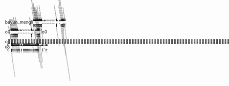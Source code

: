 bayun_mengli ًًًًًًًًًًًًٌٌٌٌٌٌٌٌٌٌٌٌٍٍٍٍٍٍِِِِِِِِِِِِِِِِِِِِِِِِّّّّّّّّّّّّّّّّّّْْْْْْٟٖٜٟٖٜٖٟٜٜٟٖٜٟٖٜٖٟٜٜٟٖٜٟٖٜٖٟٜٜٟٖٜٟٖٜٖٟٜٜٟٖٜٟٖٜٖٟٜٜٟٖٜٟٖٜٖٟٜٜٛٚٔٛٔٛٔٗٝٗٛٞٗٗٚٞٛٚٔٛٔٛٔٗٝٗٛٞٗٗٚٞٛٚٔٛٔٛٔٗٝٗٛٞٗٗٚٞٛٚٔٛٔٛٔٗٝٗٛٞٗٗٚٞٛٚٔٛٔٛٔٗٝٗٛٞٗٗٚٞٛٚٔٛٔٛٔٗٝٗٛٞٗٗٚٞ ًًًًًًًًًًًًًًًًًًًًًًًًٌٌٌٌٌٌٌٌٌٌٌٌٌٌٌٌٌٌٌٌٌٌٌٌٍٍٍٍٍٍٍٍٍٍٍٍِِِِِِِِِِِِِِِِِِِِِِِِِِِِِِِِِِِِِِِِِِِِِِِِّّّّّّّّّّّّّّّّّّّّّّّّّّّّّّّّّّّّْْْْْْْْْْْْٟٖٜٟٖٜٖٟٜٜٟٖٜٟٖٜٖٟٜٜٟٖٜٟٖٜٖٟٜٜٟٖٜٟٖٜٖٟٜٜٟٖٜٟٖٜٖٟٜٜٟٖٜٟٖٜٖٟٜٜٟٖٜٟٖٜٖٟٜٜٟٖٜٟٖٜٖٟٜٜٟٖٜٟٖٜٖٟٜٜٟٖٜٟٖٜٖٟٜٜٟٖٜٟٖٜٖٟٜٜٟٖٜٟٖٜٖٟٜٜٛٚٔٛٔٛٔٗٝٗٛٞٗٗٚٞٛٚٔٛٔٛٔٗٝٗٛٞٗٗٚٞٛٚٔٛٔٛٔٗٝٗٛٞٗٗٚٞٛٚٔٛٔٛٔٗٝٗٛٞٗٗٚٞٛٚٔٛٔٛٔٗٝٗٛٞٗٗٚٞٛٚٔٛٔٛٔٗٝٗٛٞٗٗٚٞٛٚٔٛٔٛٔٗٝٗٛٞٗٗٚٞٛٚٔٛٔٛٔٗٝٗٛٞٗٗٚٞٛٚٔٛٔٛٔٗٝٗٛٞٗٗٚٞٛٚٔٛٔٛٔٗٝٗٛٞٗٗٚٞٛٚٔٛٔٛٔٗٝٗٛٞٗٗٚٞٛٚٔٛٔٛٔٗٝٗٛٞٗٗٚٞۖۖۜ ًًًًًًًًًًًًًًًًٌٌٌٌٌٌٌٌٌٌٌٌٌٌٌٌٍٍٍٍٍٍٍٍِِِِِِِِِِِِِِِِِِِِِِِِِِِِِِِِّّّّّّّّّّّّّّّّّّّّّّّّْْْْْْْْٟٖٜٟٖٜٖٟٜٜٟٖٜٟٖٜٖٟٜٜٟٖٜٟٖٜٖٟٜٜٟٖٜٟٖٜٖٟٜٜٟٖٜٟٖٜٖٟٜٜٟٖٜٟٖٜٖٟٜٜٟٖٜٟٖٜٖٟٜٜٟٖٜٟٖٜٖٟٜٜٛٚٔٛٔٛٔٗٝٗٛٞٗٗٚٞٛٚٔٛٔٛٔٗٝٗٛٞٗٗٚٞٛٚٔٛٔٛٔٗٝٗٛٞٗٗٚٞٛٚٔٛٔٛٔٗٝٗٛٞٗٗٚٞٛٚٔٛٔٛٔٗٝٗٛٞٗٗٚٞٛٚٔٛٔٛٔٗٝٗٛٞٗٗٚٞٛٚٔٛٔٛٔٗٝٗٛٞٗٗٚٞٛٚٔٛٔٛٔٗٝٗٛٞٗٗٚٞۖۖۜ ًًًًًًًًًًًًٌٌٌٌٌٌٌٌٌٌٌٌٍٍٍٍٍٍِِِِِِِِِِِِِِِِِِِِِِِِّّّّّّّّّّّّّّّّّّْْْْْْٟٖٜٟٖٜٖٟٜٜٟٖٜٟٖٜٖٟٜٜٟٖٜٟٖٜٖٟٜٜٟٖٜٟٖٜٖٟٜٜٟٖٜٟٖٜٖٟٜٜٟٖٜٟٖٜٖٟٜٜٛٚٔٛٔٛٔٗٝٗٛٞٗٗٚٞٛٚٔٛٔٛٔٗٝٗٛٞٗٗٚٞٛٚٔٛٔٛٔٗٝٗٛٞٗٗٚٞٛٚٔٛٔٛٔٗٝٗٛٞٗٗٚٞٛٚٔٛٔٛٔٗٝٗٛٞٗٗٚٞٛٚٔٛٔٛٔٗٝٗٛٞٗٗٚٞۖۖۜ ًًًًًًًًًًٌٌٌٌٌٌٌٌٌٌٍٍٍٍٍِِِِِِِِِِِِِِِِِِِِّّّّّّّّّّّّّّّْْْْْٟٖٜٟٖٜٖٟٜٜٟٖٜٟٖٜٖٟٜٜٟٖٜٟٖٜٖٟٜٜٟٖٜٟٖٜٖٟٜٜٟٖٜٟٖٜٖٟٜٜٛٚٔٛٔٛٔٗٝٗٛٞٗٗٚٞٛٚٔٛٔٛٔٗٝٗٛٞٗٗٚٞٛٚٔٛٔٛٔٗٝٗٛٞٗٗٚٞٛٚٔٛٔٛٔٗٝٗٛٞٗٗٚٞٛٚٔٛٔٛٔٗٝٗٛٞٗٗٚٞۖۖۜ ًًًًًًًًًًًًًًٌٌٌٌٌٌٌٌٌٌٌٌٌٌٍٍٍٍٍٍٍِِِِِِِِِِِِِِِِِِِِِِِِِِِِّّّّّّّّّّّّّّّّّّّّّْْْْْْْٟٖٜٟٖٜٖٟٜٜٟٖٜٟٖٜٖٟٜٜٟٖٜٟٖٜٖٟٜٜٟٖٜٟٖٜٖٟٜٜٟٖٜٟٖٜٖٟٜٜٟٖٜٟٖٜٖٟٜٜٟٖٜٟٖٜٖٟٜٜٛٚٔٛٔٛٔٗٝٗٛٞٗٗٚٞٛٚٔٛٔٛٔٗٝٗٛٞٗٗٚٞٛٚٔٛٔٛٔٗٝٗٛٞٗٗٚٞٛٚٔٛٔٛٔٗٝٗٛٞٗٗٚٞٛٚٔٛٔٛٔٗٝٗٛٞٗٗٚٞٛٚٔٛٔٛٔٗٝٗٛٞٗٗٚٞٛٚٔٛٔٛٔٗٝٗٛٞٗٗٚٞۖۖۜ ًًًًًًٌٌٌٌٌٌٍٍٍِِِِِِِِِِِِّّّّّّّّّْْْٟٖٜٟٖٜٖٟٜٜٟٖٜٟٖٜٖٟٜٜٟٖٜٟٖٜٖٟٜٜٛٚٔٛٔٛٔٗٝٗٛٞٗٗٚٞٛٚٔٛٔٛٔٗٝٗٛٞٗٗٚٞٛٚٔٛٔٛٔٗٝٗٛٞٗٗٚٞۖۖۜ ًًًًًًًًًًًًًًٌٌٌٌٌٌٌٌٌٌٌٌٌٌٍٍٍٍٍٍٍِِِِِِِِِِِِِِِِِِِِِِِِِِِِّّّّّّّّّّّّّّّّّّّّّْْْْْْْٟٖٜٟٖٜٖٟٜٜٟٖٜٟٖٜٖٟٜٜٟٖٜٟٖٜٖٟٜٜٟٖٜٟٖٜٖٟٜٜٟٖٜٟٖٜٖٟٜٜٟٖٜٟٖٜٖٟٜٜٟٖٜٟٖٜٖٟٜٜٛٚٔٛٔٛٔٗٝٗٛٞٗٗٚٞٛٚٔٛٔٛٔٗٝٗٛٞٗٗٚٞٛٚٔٛٔٛٔٗٝٗٛٞٗٗٚٞٛٚٔٛٔٛٔٗٝٗٛٞٗٗٚٞٛٚٔٛٔٛٔٗٝٗٛٞٗٗٚٞٛٚٔٛٔٛٔٗٝٗٛٞٗٗٚٞٛٚٔٛٔٛٔٗٝٗٛٞٗٗٚٞۖۖۜۦًًًًًًًًًًًًٌٌٌٌٌٌٌٌٌٌٌٌٍٍٍٍٍٍِِِِِِِِِِِِِِِِِِِِِِِِّّّّّّّّّّّّّّّّّّْْْْْْٟٖٜٟٖٜٖٟٜٜٟٖٜٟٖٜٖٟٜٜٟٟٖٜٟٖٜٖٟٜٜٖٜٟٖٜٖٟٜٜٟٖٜٟٖٜٖٟٜٜٟٖٜٟٖٜٖٟٜٜٛٚٔٛٔٛٔٗٝٗٛٞٗٗٚٞٛٚٔٛٔٛٔٗٝٗٛٞٗٗٚٞٚٛٚٔٛٔٛٔٗٝٗٛٞٗٗٚٞٔٛٔٛٔٗٝٗٛٞٗٗٚٞٛٚٔٛٔٛٔٗٝٗٛٞٗٗٚٞٛٚٔٛٔٛٔٗٝٗٛٞٗٗٚٞۜۚۦًًًًًًًًًًًًًًًًًًًًًًًًًًًًًًًًًًًًٌٌٌٌٌٌٌٌٌٌٌٌٌٌٌٌٌٌٌٌٌٌٌٌٌٌٌٌٌٌٌٌٌٌٌٌٍٍٍٍٍٍٍٍٍٍٍٍٍٍٍٍٍٍِِِِِِِِِِِِِِِِِِِِِِِِِِِِِِِِِِِِِِِِِِِِِِِِِِِِِِِِِِِِِِِِِِِِِِِِّّّّّّّّّّّّّّّّّّّّّّّّّّّّّّّّّّّّّّّّّّّّّّّّّّّّّّْْْْْْْْْْْْْْْْْْٟٖٜٟٖٜٖٟٜٜٟٖٜٟٖٜٖٟٜٜٟٖٜٟٖٜٖٟٜٜٟٖٜٟٖٜٖٟٜٜٟٖٜٟٖٜٖٟٜٜٟٖٜٟٖٜٖٟٜٜٟٖٜٟٖٜٖٟٜٜٟٖٜٟٖٜٖٟٜٜٟٖٜٟٖٜٖٟٜٜٟٖٜٟٖٜٖٟٜٜٟٖٜٟٖٜٖٟٜٜٟٖٜٟٖٜٖٟٜٜٟٖٜٟٖٜٖٟٜٜٟٖٜٟٖٜٖٟٜٜٟٖٜٟٖٜٖٟٜٜٟٖٜٟٖٜٖٟٜٜٟٖٜٟٖٜٖٟٜٜٟٖٜٟٖٜٖٟٜٜٛٚٔٛٔٛٔٗٝٗٛٞٗٗٚٞٛٚٔٛٔٛٔٗٝٗٛٞٗٗٚٞٛٚٔٛٔٛٔٗٝٗٛٞٗٗٚٞٛٚٔٛٔٛٔٗٝٗٛٞٗٗٚٞٛٚٔٛٔٛٔٗٝٗٛٞٗٗٚٞٛٚٔٛٔٛٔٗٝٗٛٞٗٗٚٞٛٚٔٛٔٛٔٗٝٗٛٞٗٗٚٞٛٚٔٛٔٛٔٗٝٗٛٞٗٗٚٞٛٚٔٛٔٛٔٗٝٗٛٞٗٗٚٞٛٚٔٛٔٛٔٗٝٗٛٞٗٗٚٞٛٚٔٛٔٛٔٗٝٗٛٞٗٗٚٞٛٚٔٛٔٛٔٗٝٗٛٞٗٗٚٞٛٚٔٛٔٛٔٗٝٗٛٞٗٗٚٞٛٚٔٛٔٛٔٗٝٗٛٞٗٗٚٞٛٚٔٛٔٛٔٗٝٗٛٞٗٗٚٞٛٚٔٛٔٛٔٗٝٗٛٞٗٗٚٞٛٚٔٛٔٛٔٗٝٗٛٞٗٗٚٞٛٚٔٛٔٛٔٗٝٗٛٞٗٗٚٞۜۚ ًًًًًًًًًًًًًًًًًًًًٌٌٌٌٌٌٌٌٌٌٌٌٌٌٌٌٌٌٌٌٍٍٍٍٍٍٍٍٍٍِِِِِِِِِِِِِِِِِِِِِِِِِِِِِِِِِِِِِِِِّّّّّّّّّّّّّّّّّّّّّّّّّّّّّّْْْْْْْْْْٟٖٜٟٖٜٖٟٜٜٟٖٜٟٖٜٖٟٜٜٟٖٜٟٖٜٖٟٜٜٟٖٜٟٖٜٖٟٜٜٟٖٜٟٖٜٖٟٜٜٟٖٜٟٖٜٖٟٜٜٟٖٜٟٖٜٖٟٜٜٟٖٜٟٖٜٖٟٜٜٟٖٜٟٖٜٖٟٜٜٟٖٜٟٖٜٖٟٜٜٛٚٔٛٔٛٔٗٝٗٛٞٗٗٚٞٛٚٔٛٔٛٔٗٝٗٛٞٗٗٚٞٛٚٔٛٔٛٔٗٝٗٛٞٗٗٚٞٛٚٔٛٔٛٔٗٝٗٛٞٗٗٚٞٛٚٔٛٔٛٔٗٝٗٛٞٗٗٚٞٛٚٔٛٔٛٔٗٝٗٛٞٗٗٚٞٛٚٔٛٔٛٔٗٝٗٛٞٗٗٚٞٛٚٔٛٔٛٔٗٝٗٛٞٗٗٚٞٛٚٔٛٔٛٔٗٝٗٛٞٗٗٚٞٛٚٔٛٔٛٔٗٝٗٛٞٗٗٚٞۖۖۜ ًًًًًًًًًًًًًًٌٌٌٌٌٌٌٌٌٌٌٌٌٌٍٍٍٍٍٍٍِِِِِِِِِِِِِِِِِِِِِِِِِِِِّّّّّّّّّّّّّّّّّّّّّْْْْْْْٟٖٜٟٖٜٖٟٜٜٟٖٜٟٖٜٖٟٜٜٟٖٜٟٖٜٖٟٜٜٟٖٜٟٖٜٖٟٜٜٟٖٜٟٖٜٖٟٜٜٟٖٜٟٖٜٖٟٜٜٟٖٜٟٖٜٖٟٜٜٛٚٔٛٔٛٔٗٝٗٛٞٗٗٚٞٛٚٔٛٔٛٔٗٝٗٛٞٗٗٚٞٛٚٔٛٔٛٔٗٝٗٛٞٗٗٚٞٛٚٔٛٔٛٔٗٝٗٛٞٗٗٚٞٛٚٔٛٔٛٔٗٝٗٛٞٗٗٚٞٛٚٔٛٔٛٔٗٝٗٛٞٗٗٚٞٛٚٔٛٔٛٔٗٝٗٛٞٗٗٚٞۦۜۚۖۖۜ ۦًًًًًًًًًًًًًًٌٌٌٌٌٌٌٌٌٌٌٌٌٌٍٍٍٍٍٍٍِِِِِِِِِِِِِِِِِِِِِِِِِِِِّّّّّّّّّّّّّّّّّّّّّْْْْْْْٟٖٜٟٖٜٖٟٜٜٟٖٜٟٖٜٖٟٜٜٟٖٜٟٖٜٖٟٜٜٟٖٜٟٖٜٖٟٜٜٟٖٜٟٖٜٖٟٜٜٟٖٜٟٖٜٖٟٜٜٟٖٜٟٖٜٖٟٜٜٛٚٔٛٔٛٔٗٝٗٛٞٗٗٚٞٛٚٔٛٔٛٔٗٝٗٛٞٗٗٚٞٛٚٔٛٔٛٔٗٝٗٛٞٗٗٚٞٛٚٔٛٔٛٔٗٝٗٛٞٗٗٚٞٛٚٔٛٔٛٔٗٝٗٛٞٗٗٚٞٛٚٔٛٔٛٔٗٝٗٛٞٗٗٚٞٛٚٔٛٔٛٔٗٝٗٛٞٗٗٚٞۜۚۖۖۜ ۦۜۚۦۜۚۦۜۚۦۜۚۦۜۚۦۜۚۦۜۚۖۖۜۦۜۚ

o0 ًًًًًًًًًًٌٌٌٌٌٌٌٌٌٌٍٍٍٍٍِِِِِِِِِِِِِِِِِِِِّّّّّّّّّّّّّّّْْْْْٟٖٜٟٖٜٖٟٜٜٟٖٜٟٖٜٖٟٜٜٟٖٜٟٖٜٖٟٜٜٟٖٜٟٖٜٖٟٜٜٟٖٜٟٖٜٖٟٜٜٛٚٔٛٔٛٔٗٝٗٛٞٗٗٚٞٛٚٔٛٔٛٔٗٝٗٛٞٗٗٚٞٛٚٔٛٔٛٔٗٝٗٛٞٗٗٚٞٛٚٔٛٔٛٔٗٝٗٛٞٗٗٚٞٛٚٔٛٔٛٔٗٝٗٛٞٗٗٚٞۖۖۜ ًًًًًًًًًًٌٌٌٌٌٌٌٌٌٌٍٍٍٍٍِِِِِِِِِِِِِِِِِِِِّّّّّّّّّّّّّّّْْْْْٟٖٜٟٖٜٖٟٜٜٟٖٜٟٖٜٖٟٜٜٟٖٜٟٖٜٖٟٜٜٟٖٜٟٖٜٖٟٜٜٟٖٜٟٖٜٖٟٜٜٛٚٔٛٔٛٔٗٝٗٛٞٗٗٚٞٛٚٔٛٔٛٔٗٝٗٛٞٗٗٚٞٛٚٔٛٔٛٔٗٝٗٛٞٗٗٚٞٛٚٔٛٔٛٔٗٝٗٛٞٗٗٚٞٛٚٔٛٔٛٔٗٝٗٛٞٗٗٚٞۖۖۜ ًًًًًًًًًًٌٌٌٌٌٌٌٌٌٌٍٍٍٍٍِِِِِِِِِِِِِِِِِِِِّّّّّّّّّّّّّّّْْْْْٟٖٜٟٖٜٖٟٜٜٟٖٜٟٖٜٖٟٜٜٟٖٜٟٖٜٖٟٜٜٟٖٜٟٖٜٖٟٜٜٟٖٜٟٖٜٖٟٜٜٛٚٔٛٔٛٔٗٝٗٛٞٗٗٚٞٛٚٔٛٔٛٔٗٝٗٛٞٗٗٚٞٛٚٔٛٔٛٔٗٝٗٛٞٗٗٚٞٛٚٔٛٔٛٔٗٝٗٛٞٗٗٚٞٛٚٔٛٔٛٔٗٝٗٛٞٗٗٚٞۖۖۜ ًًًًًًًًًًٌٌٌٌٌٌٌٌٌٌٍٍٍٍٍِِِِِِِِِِِِِِِِِِِِّّّّّّّّّّّّّّّْْْْْٟٖٜٟٖٜٖٟٜٜٟٖٜٟٖٜٖٟٜٜٟٖٜٟٖٜٖٟٜٜٟٖٜٟٖٜٖٟٜٜٟٖٜٟٖٜٖٟٜٜٛٚٔٛٔٛٔٗٝٗٛٞٗٗٚٞٛٚٔٛٔٛٔٗٝٗٛٞٗٗٚٞٛٚٔٛٔٛٔٗٝٗٛٞٗٗٚٞٛٚٔٛٔٛٔٗٝٗٛٞٗٗٚٞٛٚٔٛٔٛٔٗٝٗٛٞٗٗٚٞۖۖۜ ًًًًًًًًًًًًٌٌٌٌٌٌٌٌٌٌٌٌٍٍٍٍٍٍِِِِِِِِِِِِِِِِِِِِِِِِّّّّّّّّّّّّّّّّّّْْْْْْٟٖٜٟٖٜٖٟٜٜٟٖٜٟٖٜٖٟٜٜٟٖٜٟٖٜٖٟٜٜٟٖٜٟٖٜٖٟٜٜٟٖٜٟٖٜٖٟٜٜٟٖٜٟٖٜٖٟٜٜٛٚٔٛٔٛٔٗٝٗٛٞٗٗٚٞٛٚٔٛٔٛٔٗٝٗٛٞٗٗٚٞٛٚٔٛٔٛٔٗٝٗٛٞٗٗٚٞٛٚٔٛٔٛٔٗٝٗٛٞٗٗٚٞٛٚٔٛٔٛٔٗٝٗٛٞٗٗٚٞٛٚٔٛٔٛٔٗٝٗٛٞٗٗٚٞۖۖۜ ًًًًًًًًًًٌٌٌٌٌٌٌٌٌٌٍٍٍٍٍِِِِِِِِِِِِِِِِِِِِّّّّّّّّّّّّّّّْْْْْٟٖٜٟٖٜٖٟٜٜٟٖٜٟٖٜٖٟٜٜٟٖٜٟٖٜٖٟٜٜٟٖٜٟٖٜٖٟٜٜٟٖٜٟٖٜٖٟٜٜٛٚٔٛٔٛٔٗٝٗٛٞٗٗٚٞٛٚٔٛٔٛٔٗٝٗٛٞٗٗٚٞٛٚٔٛٔٛٔٗٝٗٛٞٗٗٚٞٛٚٔٛٔٛٔٗٝٗٛٞٗٗٚٞٛٚٔٛٔٛٔٗٝٗٛٞٗٗٚٞۖۖۜ ًًًًًًًًًًًًٌٌٌٌٌٌٌٌٌٌٌٌٍٍٍٍٍٍِِِِِِِِِِِِِِِِِِِِِِِِّّّّّّّّّّّّّّّّّّْْْْْْٟٖٜٟٖٜٖٟٜٜٟٖٜٟٖٜٖٟٜٜٟٖٜٟٖٜٖٟٜٜٟٖٜٟٖٜٖٟٜٜٟٖٜٟٖٜٖٟٜٜٟٖٜٟٖٜٖٟٜٜٛٚٔٛٔٛٔٗٝٗٛٞٗٗٚٞٛٚٔٛٔٛٔٗٝٗٛٞٗٗٚٞٛٚٔٛٔٛٔٗٝٗٛٞٗٗٚٞٛٚٔٛٔٛٔٗٝٗٛٞٗٗٚٞٛٚٔٛٔٛٔٗٝٗٛٞٗٗٚٞٛٚٔٛٔٛٔٗٝٗٛٞٗٗٚٞۖۖۜۦۜۚۦًًًًًًًًًًًًًًًًًًٌٌٌٌٌٌٌٌٌٌٌٌٌٌٌٌٌٌٍٍٍٍٍٍٍٍٍِِِِِِِِِِِِِِِِِِِِِِِِِِِِِِِِِِِِّّّّّّّّّّّّّّّّّّّّّّّّّّّْْْْْْْْْٟٖٜٟٖٜٖٟٜٜٟٖٜٟٖٜٖٟٜٜٟٖٜٟٖٜٖٟٜٜٟٖٜٟٖٜٖٟٜٜٟٖٜٟٖٜٖٟٜٜٟٖٜٟٖٜٖٟٜٜٟٖٜٟٖٜٖٟٟٖٜٟٖٜٖٟٜٜٟٖٜٟٖٜٖٟٜٜٜٜۜٛٚٔٛٔٛٔٗٝٗٛٞٗٗٚٞٛٚٔٛٔٛٔٗٝٗٛٞٗٗٚٞٛٚٔٛٔٛٔٗٝٗٛٞٗٗٚٞٛٚٔٛٔٛٔٗٝٗٛٞٗٗٚٞٛٚٔٛٔٛٔٗٝٗٛٞٗٗٚٞٛٚٔٛٔٛٔٗٝٗٛٞٗٗٚٞٛٚٔٛٔٛٔٗٝٗٛٞٗٗٚٛٚٔٛٔٛٔٗٝٗٛٞٗٗٚٞٛٚٔٛٔٛٔٗٝٗٛٞٗٗٚٞٞۚ ًًًًًًًًًًًًًًًًًًًًًًٌٌٌٌٌٌٌٌٌٌٌٌٌٌٌٌٌٌٌٌٌٌٍٍٍٍٍٍٍٍٍٍٍِِِِِِِِِِِِِِِِِِِِِِِِِِِِِِِِِِِِِِِِِِِِّّّّّّّّّّّّّّّّّّّّّّّّّّّّّّّّّْْْْْْْْْْْٟٖٜٟٖٜٖٟٜٜٟٖٜٟٖٜٖٟٜٜٟٖٜٟٖٜٖٟٜٜٟٖٜٟٖٜٖٟٜٜٟٖٜٟٖٜٖٟٜٜٟٖٜٟٖٜٖٟٜٜٟٖٜٟٖٜٖٟٜٜٟٖٜٟٖٜٖٟٜٜٟٖٜٟٖٜٖٟٜٜٟٖٜٟٖٜٖٟٜٜٟٖٜٟٖٜٖٟٜٜٛٚٔٛٔٛٔٗٝٗٛٞٗٗٚٞٛٚٔٛٔٛٔٗٝٗٛٞٗٗٚٞٛٚٔٛٔٛٔٗٝٗٛٞٗٗٚٞٛٚٔٛٔٛٔٗٝٗٛٞٗٗٚٞٛٚٔٛٔٛٔٗٝٗٛٞٗٗٚٞٛٚٔٛٔٛٔٗٝٗٛٞٗٗٚٞٛٚٔٛٔٛٔٗٝٗٛٞٗٗٚٞٛٚٔٛٔٛٔٗٝٗٛٞٗٗٚٞٛٚٔٛٔٛٔٗٝٗٛٞٗٗٚٞٛٚٔٛٔٛٔٗٝٗٛٞٗٗٚٞٛٚٔٛٔٛٔٗٝٗٛٞٗٗٚٞۖۖۜ ًًًًًًًًًًًًًًًًًًًًًًٌٌٌٌٌٌٌٌٌٌٌٌٌٌٌٌٌٌٌٌٌٌٍٍٍٍٍٍٍٍٍٍٍِِِِِِِِِِِِِِِِِِِِِِِِِِِِِِِِِِِِِِِِِِِِّّّّّّّّّّّّّّّّّّّّّّّّّّّّّّّّّْْْْْْْْْْْٟٖٜٟٖٜٖٟٜٜٟٖٜٟٖٜٖٟٜٜٟٖٜٟٖٜٖٟٜٜٟٖٜٟٖٜٖٟٜٜٟٖٜٟٖٜٖٟٜٜٟٖٜٟٖٜٖٟٜٜٟٖٜٟٖٜٖٟٜٜٟٖٜٟٖٜٖٟٜٜٟٖٜٟٖٜٖٟٜٜٟٖٜٟٖٜٖٟٜٜٟٖٜٟٖٜٖٟٜٜٛٚٔٛٔٛٔٗٝٗٛٞٗٗٚٞٛٚٔٛٔٛٔٗٝٗٛٞٗٗٚٞٛٚٔٛٔٛٔٗٝٗٛٞٗٗٚٞٛٚٔٛٔٛٔٗٝٗٛٞٗٗٚٞٛٚٔٛٔٛٔٗٝٗٛٞٗٗٚٞٛٚٔٛٔٛٔٗٝٗٛٞٗٗٚٞٛٚٔٛٔٛٔٗٝٗٛٞٗٗٚٞٛٚٔٛٔٛٔٗٝٗٛٞٗٗٚٞٛٚٔٛٔٛٔٗٝٗٛٞٗٗٚٞٛٚٔٛٔٛٔٗٝٗٛٞٗٗٚٞٛٚٔٛٔٛٔٗٝٗٛٞٗٗٚٞۦۜۚۖۖۜ ۦۜۚۖۖۜ ًًًًًًًًًًًًٌٌٌٌٌٌٌٌٌٌٌٌٍٍٍٍٍٍِِِِِِِِِِِِِِِِِِِِِِِِّّّّّّّّّّّّّّّّّّْْْْْْٟٖٜٟٖٜٖٟٜٜٟٖٜٟٖٜٖٟٜٜٟٖٜٟٖٜٖٟٜٜٟٖٜٟٖٜٖٟٜٜٟٖٜٟٖٜٖٟٜٜٟٖٜٟٖٜٖٟٜٜٛٚٔٛٔٛٔٗٝٗٛٞٗٗٚٞٛٚٔٛٔٛٔٗٝٗٛٞٗٗٚٞٛٚٔٛٔٛٔٗٝٗٛٞٗٗٚٞٛٚٔٛٔٛٔٗٝٗٛٞٗٗٚٞٛٚٔٛٔٛٔٗٝٗٛٞٗٗٚٞٛٚٔٛٔٛٔٗٝٗٛٞٗٗٚٞۦۜۚۦۜۚۦۜۚۦۜۚۦۜۚۦۜۚۦۜۚۖۖۜۦۜۚo0

oًًًًًًًًًًًًًًًًًًًًًًًًًًًًٌٌٌٌٌٌٌٌٌٌٌٌٌٌٌٌٌٌٌٌٌٌٌٌٌٌٌٌٍٍٍٍٍٍٍٍٍٍٍٍٍٍِِِِِِِِِِِِِِِِِِِِِِِِِِِِِِِِِِِِِِِِِِِِِِِِِِِِِِِِّّّّّّّّّّّّّّّّّّّّّّّّّّّّّّّّّّّّّّّّّّْْْْْْْْْْْْْْٟٖٜٟٖٜٖٟٜٜٟٖٜٟٖٜٖٟٜٜٟٖٜٟٖٜٖٟٜٜٟٖٜٟٖٜٖٟٜٜٟٖٜٟٖٜٖٟٜٜٟٖٜٟٖٜٖٟٜٜٟٖٜٟٖٜٖٟٜٜٟٖٜٟٖٜٖٟٜٜٟٖٜٟٖٜٖٟٜٜٟٖٜٟٖٜٖٟٜٜٟٖٜٟٖٜٖٟٜٜٟٖٜٟٖٜٖٟٜٜٟٖٜٟٖٜٖٟٜٜٟٖٜٟٖٜٖٟٜٜٛٚٔٛٔٛٔٗٝٗٛٞٗٗٚٞٛٚٔٛٔٛٔٗٝٗٛٞٗٗٚٞٛٚٔٛٔٛٔٗٝٗٛٞٗٗٚٞٛٚٔٛٔٛٔٗٝٗٛٞٗٗٚٞٛٚٔٛٔٛٔٗٝٗٛٞٗٗٚٞٛٚٔٛٔٛٔٗٝٗٛٞٗٗٚٞٛٚٔٛٔٛٔٗٝٗٛٞٗٗٚٞٛٚٔٛٔٛٔٗٝٗٛٞٗٗٚٞٛٚٔٛٔٛٔٗٝٗٛٞٗٗٚٞٛٚٔٛٔٛٔٗٝٗٛٞٗٗٚٞٛٚٔٛٔٛٔٗٝٗٛٞٗٗٚٞٛٚٔٛٔٛٔٗٝٗٛٞٗٗٚٞٛٚٔٛٔٛٔٗٝٗٛٞٗٗٚٞٛٚٔٛٔٛٔٗٝٗٛٞٗٗٚٞ0ًًٌٌٍِِِِّّّْٟٖٜٟٖٜٖٟٜٜٛٚٔٛٔٛٔٗٝٗٛٞٗٗٚٞo ۖۖۜ ًًًًًًًًًًًًًًًًًًٌٌٌٌٌٌٌٌٌٌٌٌٌٌٌٌٌٌٍٍٍٍٍٍٍٍٍِِِِِِِِِِِِِِِِِِِِِِِِِِِِِِِِِِِِّّّّّّّّّّّّّّّّّّّّّّّّّّّْْْْْْْْْٟٖٜٟٖٜٖٟٜٜٟٖٜٟٖٜٖٟٜٜٟٖٜٟٖٜٖٟٜٜٟٖٜٟٖٜٖٟٜٜٟٖٜٟٖٜٖٟٜٜٟٖٜٟٖٜٖٟٜٜٟٖٜٟٖٜٖٟٜٜٟٖٜٟٖٜٖٟٜٜٟٖٜٟٖٜٖٟٜٜٛٚٔٛٔٛٔٗٝٗٛٞٗٗٚٞٛٚٔٛٔٛٔٗٝٗٛٞٗٗٚٞٛٚٔٛٔٛٔٗٝٗٛٞٗٗٚٞٛٚٔٛٔٛٔٗٝٗٛٞٗٗٚٞٛٚٔٛٔٛٔٗٝٗٛٞٗٗٚٞٛٚٔٛٔٛٔٗٝٗٛٞٗٗٚٞٛٚٔٛٔٛٔٗٝٗٛٞٗٗٚٞٛٚٔٛٔٛٔٗٝٗٛٞٗٗٚٞٛٚٔٛٔٛٔٗٝٗٛٞٗٗٚٞۖۖۜ ًًًٌٌٍٍٍٍَََََُُُِِِّّّْْٜٜٖٖٖٖٜٖٜٜٕٖٟٟٞٗٛٙ٘ٓٚٛٝٚٞٗٓٙٓٓٗٔٓٞٗ٘ٛٔٝٝٔٝٔٛٓٔٛٛٙٚ٘ٓٞ ًًًٌٌٍٍٍٍَََََُُُِِِّّّْْٜٜٖٖٖٖٜٖٜٜٕٖٟٟٞٗٛٙ٘ٓٚٛٝٚٞٗٓٙٓٓٗٔٓٞٗ٘ٛٔٝٝٔٝٔٛٓٔٛٛٙٚ٘ٓٞ ًًًٌٌٍٍٍٍَََََُُُِِِّّّْْٜٜٖٖٖٖٜٖٜٜٕٖٟٟٞٗٛٙ٘ٓٚٛٝٚٞٗٓٙٓٓٗٔٓٞٗ٘ٛٔٝٝٔٝٔٛٓٔٛٛٙٚ٘ٓٞ ًًًٌٌٍٍٍٍَََََُُُِِِّّّْْٜٜٖٖٖٖٜٖٜٜٕٖٟٟٞٗٛٙ٘ٓٚٛٝٚٞٗٓٙٓٓٗٔٓٞٗ٘ٛٔٝٝٔٝٔٛٓٔٛٛٙٚ٘ٓٞ ًًًٌٌٍٍٍٍَََََُُُِِِّّّْْٜٜٖٖٖٖٜٖٜٜٕٖٟٟٞٗٛٙ٘ٓٚٛٝٚٞٗٓٙٓٓٗٔٓٞٗ٘ٛٔٝٝٔٝٔٛٓٔٛٛٙٚ٘ٓٞ ًًًٌٌٍٍٍٍَََََُُُِِِّّّْْٜٜٖٖٖٖٜٖٜٜٕٖٟٟٞٗٛٙ٘ٓٚٛٝٚٞٗٓٙٓٓٗٔٓٞٗ٘ٛٔٝٝٔٝٔٛٓٔٛٛٙٚ٘ٓٞ ًًًٌٌٍٍٍٍَََََُُُِِِّّّْْٜٜٖٖٖٖٜٖٜٜٕٖٟٟٞٗٛٙ٘ٓٚٛٝٚٞٗٓٙٓٓٗٔٓٞٗ٘ٛٔٝٝٔٝٔٛٓٔٛٛٙٚ٘ٓٞ ۖۖۜ ًًًٌٌٍٍٍٍَََََُُُِِِّّّْْٜٜٖٖٖٖٜٖٜٜٕٖٟٟٞٗٛٙ٘ٓٚٛٝٚٞٗٓٙٓٓٗٔٓٞٗ٘ٛٔٝٝٔٝٔٛٓٔٛٛٙٚ٘ٓٞ ۖۖۜ ًًًٌٌٍٍٍٍَََََُُُِِِّّّْْٜٜٖٖٖٖٜٖٜٜٕٖٟٟٞٗٛٙ٘ٓٚٛٝٚٞٗٓٙٓٓٗٔٓٞٗ٘ٛٔٝٝٔٝٔٛٓٔٛٛٙٚ٘ٓٞ ًًًٌٌٍٍٍٍَََََُُُِِِّّّْْٜٜٖٖٖٖٜٖٜٜٕٖٟٟٞٗٛٙ٘ٓٚٛٝٚٞٗٓٙٓٓٗٔٓٞٗ٘ٛٔٝٝٔٝٔٛٓٔٛٛٙٚ٘ٓٞ ًًًٌٌٍٍٍٍَََََُُُِِِّّّْْٜٜٖٖٖٖٜٖٜٜٕٖٟٟٞٗٛٙ٘ٓٚٛٝٚٞٗٓٙٓٓٗٔٓٞٗ٘ٛٔٝٝٔٝٔٛٓٔٛٛٙٚ٘ٓٞ ًًًٌٌٍٍٍٍَََََُُُِِِّّّْْٜٜٖٖٖٖٜٖٜٜٕٖٟٟٞٗٛٙ٘ٓٚٛٝٚٞٗٓٙٓٓٗٔٓٞٗ٘ٛٔٝٝٔٝٔٛٓٔٛٛٙٚ٘ٓٞ ًًًٌٌٍٍٍٍَََََُُُِِِّّّْْٜٜٖٖٖٖٜٖٜٜٕٖٟٟٞٗٛٙ٘ٓٚٛٝٚٞٗٓٙٓٓٗٔٓٞٗ٘ٛٔٝٝٔٝٔٛٓٔٛٛٙٚ٘ٓٞ ًًًٌٌٍٍٍٍَََََُُُِِِّّّْْٜٜٖٖٖٖٜٖٜٜٕٖٟٟٞٗٛٙ٘ٓٚٛٝٚٞٗٓٙٓٓٗٔٓٞٗ٘ٛٔٝٝٔٝٔٛٓٔٛٛٙٚ٘ٓٞ ًًًٌٌٍٍٍٍَََََُُُِِِّّّْْٜٜٖٖٖٖٜٖٜٜٕٖٟٟٞٗٛٙ٘ٓٚٛٝٚٞٗٓٙٓٓٗٔٓٞٗ٘ٛٔٝٝٔٝٔٛٓٔٛٛٙٚ٘ٓٞ ًًًٌٌٍٍٍٍَََََُُُِِِّّّْْٜٜٖٖٖٖٜٖٜٜٕٖٟٟٞٗٛٙ٘ٓٚٛٝٚٞٗٓٙٓٓٗٔٓٞٗ٘ٛٔٝٝٔٝٔٛٓٔٛٛٙٚ٘ٓٞ ًًًٌٌٍٍٍٍَََََُُُِِِّّّْْٜٜٖٖٖٖٜٖٜٜٕٖٟٟٞٗٛٙ٘ٓٚٛٝٚٞٗٓٙٓٓٗٔٓٞٗ٘ٛٔٝٝٔٝٔٛٓٔٛٛٙٚ٘ٓٞ ًًًٌٌٍٍٍٍَََََُُُِِِّّّْْٜٜٖٖٖٖٜٖٜٜٕٖٟٟٞٗٛٙ٘ٓٚٛٝٚٞٗٓٙٓٓٗٔٓٞٗ٘ٛٔٝٝٔٝٔٛٓٔٛٛٙٚ٘ٓٞ ًًًٌٌٍٍٍٍَََََُُُِِِّّّْْٜٜٖٖٖٖٜٖٜٜٕٖٟٟٞٗٛٙ٘ٓٚٛٝٚٞٗٓٙٓٓٗٔٓٞٗ٘ٛٔٝٝٔٝٔٛٓٔٛٛٙٚ٘ٓٞ ًًًٌٌٍٍٍٍَََََُُُِِِّّّْْٜٜٖٖٖٖٜٖٜٜٕٖٟٟٞٗٛٙ٘ٓٚٛٝٚٞٗٓٙٓٓٗٔٓٞٗ٘ٛٔٝٝٔٝٔٛٓٔٛٛٙٚ٘ٓٞ ًًًٌٌٍٍٍٍَََََُُُِِِّّّْْٜٜٖٖٖٖٜٖٜٜٕٖٟٟٞٗٛٙ٘ٓٚٛٝٚٞٗٓٙٓٓٗٔٓٞٗ٘ٛٔٝٝٔٝٔٛٓٔٛٛٙٚ٘ٓٞ ًًًٌٌٍٍٍٍَََََُُُِِِّّّْْٜٜٖٖٖٖٜٖٜٜٕٖٟٟٞٗٛٙ٘ٓٚٛٝٚٞٗٓٙٓٓٗٔٓٞٗ٘ٛٔٝٝٔٝٔٛٓٔٛٛٙٚ٘ٓٞ ًًًٌٌٍٍٍٍَََََُُُِِِّّّْْٜٜٖٖٖٖٜٖٜٜٕٖٟٟٞٗٛٙ٘ٓٚٛٝٚٞٗٓٙٓٓٗٔٓٞٗ٘ٛٔٝٝٔٝٔٛٓٔٛٛٙٚ٘ٓٞ ۖۖۜ ۖۖۜ ۖۖۜۦۜۚۦًًًٌٌٍٍٍٍَََََُُُِِِّّّْْٜٜٖٖٖٖٜٖٜٜٕٖٟٟٞٗٛٙ٘ٓٚٛٝٚٞٗٓٙٓٓٗٔٓٞٗ٘ٛٔٝٝٔٝٔٛٓٔٛٛٙٚ٘ٓٞ ًًًٌٌٍٍٍٍَََََُُُِِِّّّْْٜٜٖٖٖٖٜٖٜٜٕٖٟٟٞٗٛٙ٘ٓٚٛٝٚٞٗٓٙٓٓٗٔٓٞٗ٘ٛٔٝٝٔٝٔٛٓٔٛٛٙٚ٘ٓٞ ٌٍّٜٞٗٛٙ٘ٓٚٛ

